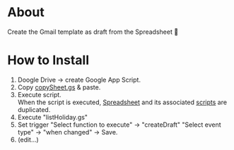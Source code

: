# About
Create the Gmail template as draft from the Spreadsheet 📧  


# How to Install
1. Doogle Drive -> create Google App Script.
2. Copy [copySheet.gs](https://github.com/c-nao27/DraftGenerator-Gmail/blob/master/copySheet.gs) & paste.
3. Execute script.  
   When the script is executed, [Spreadsheet](https://docs.google.com/spreadsheets/d/11jlhA_Tim8s6njnWUwJet0un1q5nkWzBKan9579I7m4/edit#gid=0)
   and its associated [scripts](https://github.com/c-nao27/DraftGenerator-Gmail/tree/master/createDraft) are duplicated.
4. Execute "listHoliday.gs"
5. Set trigger "Select function to execute" -> "createDraft"
               "Select event type" -> "when changed"
   -> Save.
6. (edit...)

# 
